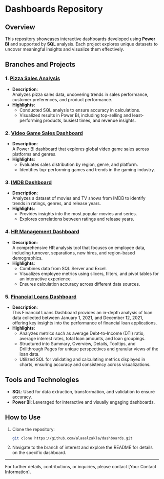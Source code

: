 # Dashboards Repository

## Overview
This repository showcases interactive dashboards developed using **Power BI** and supported by **SQL** analysis. Each project explores unique datasets to uncover meaningful insights and visualize them effectively.

## Branches and Projects

### 1. [Pizza Sales Analysis](https://github.com/alaaalzakla/dashboards/blob/Pizza-Sales-Analysis/README.md#pizza-sales-analysis-and-visualization)
- **Description**:  
  Analyzes pizza sales data, uncovering trends in sales performance, customer preferences, and product performance.
- **Highlights**:  
  - Conducted SQL analysis to ensure accuracy in calculations.  
  - Visualized results in Power BI, including top-selling and least-performing products, busiest times, and revenue insights.

### 2. [Video Game Sales Dashboard](https://github.com/alaaalzakla/dashboards/blob/Videogames-pitch-sale/README.md#video-game-sales-dashboard-with-power-bi)
- **Description**:  
  A Power BI dashboard that explores global video game sales across platforms and genres.
- **Highlights**:  
  - Evaluates sales distribution by region, genre, and platform.  
  - Identifies top-performing games and trends in the gaming industry.

### 3. [IMDB Dashboard](https://github.com/alaaalzakla/dashboards/tree/IMDB#imdb-dashboard-with-power-bi)
- **Description**:  
  Analyzes a dataset of movies and TV shows from IMDB to identify trends in ratings, genres, and release years.
- **Highlights**:  
  - Provides insights into the most popular movies and series.  
  - Explores correlations between ratings and release years.

### 4. [HR Management Dashboard](https://github.com/alaaalzakla/dashboards/tree/HR-Management#hr-management-dashboard)
- **Description**:  
  A comprehensive HR analysis tool that focuses on employee data, including turnover, separations, new hires, and region-based demographics.
- **Highlights**:  
  - Combines data from SQL Server and Excel.  
  - Visualizes employee metrics using slicers, filters, and pivot tables for an interactive experience.  
  - Ensures calculation accuracy across different data sources.

### 5. [Financial Loans Dashboard](https://github.com/alaaalzakla/dashboards/tree/Bank-Loan#financial-loans-dashboard)
- **Description**:  
  This Financial Loans Dashboard provides an in-depth analysis of loan data collected between January 1, 2021, and December 12, 2021, offering key insights into the performance of financial loan applications.
- **Highlights**:  
  - Analyzes metrics such as average Debt-to-Income (DTI) ratio, average interest rates, total loan amounts, and loan groupings.  
  - Structured into Summary, Overview, Details, Tooltips, and Drillthrough Pages for unique perspectives and granular views of the loan data.  
  - Utilized SQL for validating and calculating metrics displayed in charts, ensuring accuracy and consistency across visualizations.

## Tools and Technologies
- **SQL**: Used for data extraction, transformation, and validation to ensure accuracy.
- **Power BI**: Leveraged for interactive and visually engaging dashboards.

## How to Use
1. Clone the repository:  
   ```bash
   git clone https://github.com/alaaalzakla/dashboards.git
   ```
2. Navigate to the branch of interest and explore the README for details on the specific dashboard.

---

For further details, contributions, or inquiries, please contact [Your Contact Information].

